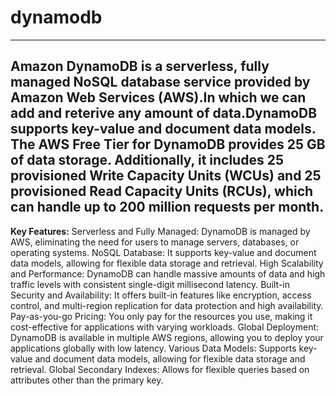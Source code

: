 # dynamodb
------------------------------------------------------------------------
Amazon DynamoDB is a serverless, fully managed NoSQL database service provided by Amazon Web Services (AWS).In which we can add and reterive any amount of data.DynamoDB supports key-value and document data models.<br>
The AWS Free Tier for DynamoDB provides 25 GB of data storage. Additionally, it includes 25 provisioned Write Capacity Units (WCUs) and 25 provisioned Read Capacity Units (RCUs), which can handle up to 200 million requests per month.
-------------------------------------------------------------------------------------------------------------
**Key Features:**
Serverless and Fully Managed:
DynamoDB is managed by AWS, eliminating the need for users to manage servers, databases, or operating systems. 
NoSQL Database:
It supports key-value and document data models, allowing for flexible data storage and retrieval. 
High Scalability and Performance:
DynamoDB can handle massive amounts of data and high traffic levels with consistent single-digit millisecond latency. 
Built-in Security and Availability:
It offers built-in features like encryption, access control, and multi-region replication for data protection and high availability. 
Pay-as-you-go Pricing:
You only pay for the resources you use, making it cost-effective for applications with varying workloads. 
Global Deployment:
DynamoDB is available in multiple AWS regions, allowing you to deploy your applications globally with low latency. 
Various Data Models:
Supports key-value and document data models, allowing for flexible data storage and retrieval. 
Global Secondary Indexes:
Allows for flexible queries based on attributes other than the primary key. 

